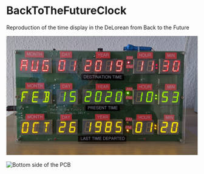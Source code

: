 # BackToTheFutureClock
Reproduction of the time display in the DeLorean from Back to the Future

![Back to the Future Clock in Action 2020](https://github.com/yildi1337/BackToTheFutureClock/blob/master/pictures/running_2020.jpg)

![Bottom side of the PCB](https://github.com/yildi1337/BackToTheFutureClock/blob/master/pictures/pcb_bottom_2.jpg)

